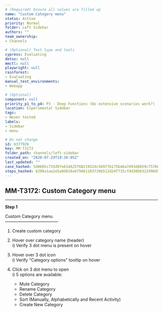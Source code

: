 ```yaml
---
# (Required) Ensure all values are filled up
name: "Custom Category menu"
status: Active
priority: Normal
folder: Left Sidebar
authors: ""
team_ownership: 
- Channels

# (Optional) Test type and tools
cypress: Evaluating
detox: null
mmctl: null
playwright: null
rainforest: 
- Evaluating
manual_test_environments: 
- Webapp

# (Optional)
component: null
priority_p1_to_p4: P3 - Deep Functions (Do extensive scenarios work?)
location: Experimental Sidebar
tags: 
- Never tested
labels: 
- Sidebar
- menu

# Do not change
id: 6377926
key: MM-T3172
folder_path: channels/left-sidebar
created_on: "2020-07-29T19:36:05Z"
last_updated: ""
case_hashed: 5d0605c735d97e614625f6821932dc56977b175b46a7d93d8859c75766f950e2bd3f7aef653fc1d431364f8b50b1ec43
steps_hashed: 6298a1aa1e5a0d818a475061103739b512d24f715cfdd30b8322498d5c6a4168f86ca8147ea0381a7a93d54cf80e4a1b
---
```


## MM-T3172: Custom Category menu

---

**Step 1**

Custom Category menu\
–––––––––––––––––––––––––

1. Create custom category

2. Hover over category name (header)\
   i) Verify 3 dot menu is present on hover

3. Hover over 3 dot icon\
   i) Verify "Category options" tooltip on hover

4. Click on 3 dot menu to open\
   i) 5 options are available:

   - Mute Category
   - Rename Category
   - Delete Category
   - Sort (Manually, Alphabetically and Recent Activity)
   - Create New Category
